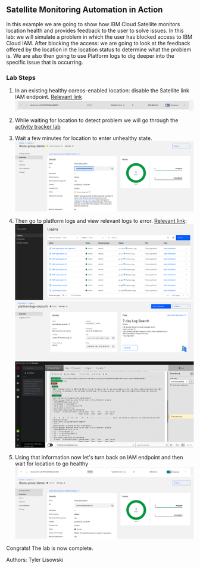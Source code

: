 ## Satellite Monitoring Automation in Action

In this example we are going to show how IBM Cloud Satellite monitors location health and provides feedback to the user to solve issues. In this lab: we will simulate a problem in which the user has blocked access to IBM Cloud IAM. After blocking the access: we are going to look at the feedback offered by the location in the location status to determine what the problem is. We are also then going to use Platform logs to dig deeper into the specific issue that is occurring. 

### Lab Steps

1. In an existing healthy coreos-enabled location: disable the Satellite link IAM endpoint. [Relevant link](https://cloud.ibm.com/satellite/locations/)
   ![Disable IAM](.pastes/disable_iam.png)

2. While waiting for location to detect problem we will go through the [activity tracker lab](../activity-tracker-lab/steps.md)

3. Wait a few minutes for location to enter unhealthy state.
   ![Unhealthy Location State](.pastes/unhealthy_location_state.png)


4. Then go to platform logs and view relevant logs to error. [Relevant link](https://cloud.ibm.com/observe/logging):
   ![Platform Log Overview](.pastes/platform_log_overview.png)
   ![Platform Log Dashboard](.pastes/platform_log_dashboard.png)
   ![Detailed Error Log](.pastes/detailed_error_log.png)

5. Using that information now let's turn back on IAM endpoint and then wait for location to go healthy
   ![Enable IAM](.pastes/enable_iam.png)
   ![Healthy Location](.pastes/healthy_location_state.png)


Congrats! The lab is now complete.

Authors: Tyler Lisowski